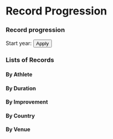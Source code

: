 # Record Progression

<!-- %%% style:  ~/nav_bar            -->
<!-- %%% style:  ~/records            -->
<!-- %%% script: ~/nav_bar            -->
<!-- %%% script: ~/../Utils           -->
<!-- %%% script: ~/../Country_Data    -->
<!-- %%% script: ~/../Country         -->
<!-- %%% script: ~/../Venue           -->
<!-- %%% script: ~/../Athlete         -->
<!-- %%% script: ~/../Records         -->
<!-- %%% script: ~/rinks              -->
<!-- %%% script: ~/skaters            -->
<!-- %%% script: ~/events             -->
<!-- %%% script: ~/record_progression -->

<div id = "navigation2"></div>

<div id = 'description'></div>

### Record progression

<div id = "record_table"></div>

<canvas id = "record_chart"></canvas>

Start year: <span id = 'start_year_span'></span>
<button type = 'button' onclick = 'load_chart ()'>Apply</button>

<h3 class = "records-header">Lists of Records</h3>

<div class = "number-of-records">

<section class = "by-skater">
<h4> By Athlete</h4>
<div id = "skater_count" class = "padded"></div>
</section>

<section class = "by-duration">
<h4> By Duration</h4>
<div id = "duration_count" class = "padded"></div>
</section>

<section class = "by-improvement">
<h4> By Improvement </h4>
<div id = "improvement_count" class = "padded"></div>
</section>

<section class = "by-country">
<h4> By Country</h4>
<div id = "country_count" class = "padded"></div>
</section>

<section class = "by-rink">
<h4> By Venue</h4>
<div id = "rink_count" class = "padded"></div>
</section>
</div>
